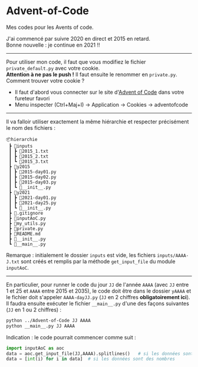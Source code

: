 # Advent-of-Code

Mes codes pour les Avents of code.

J'ai commencé par suivre 2020 en direct et 2015 en retard.  
Bonne nouvelle : je continue en 2021 !!

---

Pour utiliser mon code, il faut que vous modifiez le fichier `private_default.py` avec votre cookie.  
**Attention à ne pas le push !** Il faut ensuite le renommer en `private.py`.  
Comment trouver votre cookie ?

* Il faut d'abord vous connecter sur le site d'[Advent of Code](https://adventofcode.com) dans votre fureteur favori
* Menu inspecter (Ctrl+Maj+I) &rarr; Application &rarr; Cookies &rarr; adventofcode

---

Il va falloir utiliser exactement la même hiérarchie et respecter précisément le nom des fichiers :

```tree
📦hierarchie
 ┣ 📂inputs
 ┃ ┣ 📜2015_1.txt
 ┃ ┣ 📜2015_2.txt
 ┃ ┗ 📜2015_3.txt
 ┣ 📂y2015
 ┃ ┣ 📜2015-day01.py
 ┃ ┣ 📜2015-day02.py
 ┃ ┣ 📜2015-day03.py
 ┃ ┗ 📜__init__.py
 ┣ 📂y2021
 ┃ ┣ 📜2021-day01.py
 ┃ ┣ 📜2021-day25.py
 ┃ ┗ 📜__init__.py
 ┣ 📜.gitignore
 ┣ 📜inputAoC.py
 ┣ 📜my_utils.py
 ┣ 📜private.py
 ┣ 📜README.md
 ┣ 📜__init__.py
 ┗ 📜__main__.py
```

Remarque : initialement le dossier `inputs` est vide, les fichiers `inputs/AAAA-J.txt` sont créés et remplis par la méthode `get_input_file` du module `inputAoC`.

---

En particulier, pour runner le code du jour `JJ` de l'année `AAAA` (avec `JJ` entre 1 et 25 et `AAAA` entre 2015 et 2035), le code doit être dans le dossier `yAAAA` et le fichier doit s'appeler `AAAA-dayJJ.py` (`JJ` en 2 chiffres **obligatoirement ici**). Il faudra ensuite exécuter le fichier `__main__.py` d'une des façons suivantes (`JJ` en 1 ou 2 chiffres) :

```bash
python ../Advent-of-Code JJ AAAA
python __main__.py JJ AAAA
```

Indication : le code pourrait commencer comme suit :

```python
import inputAoC as aoc
data = aoc.get_input_file(JJ,AAAA).splitlines()   # si les données sont sur des lignes séparées
data = [int(i) for i in data]  # si les données sont des nombres
```
